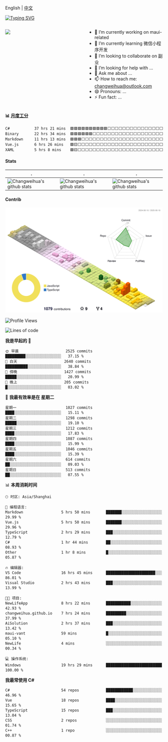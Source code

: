 English | [中文](README_CN.md)

[![Typing SVG](https://readme-typing-svg.herokuapp.com?color=%2336BCF7&center=true&vCenter=true&width=600&lines=Hi+there+👋,+I+am+Chang+Weihua;+Welcome+to+My+Profile!;Over+9+years+of+programming+experience;Always+learning+new+things+)](https://git.io/typing-svg)

<div style="display: grid;gap: 20px;grid-template-columns: repeat(auto-fit, minmax(240px, 1fr));">

[<img src="https://github-readme-stats.vercel.app/api?username=changweihua&show_icons=true&locale=cn" />](https://metrics.lecoq.io/changweihua#gh-light-mode-only)

<div>

- 🔭 I’m currently working on maui-related
- 🌱 I’m currently learning 微信小程序开发
- 👯 I’m looking to collaborate on 副业
- 🤔 I’m looking for help with ...
- 💬 Ask me about ...
- 📫 How to reach me: changweihua@outlook.com
- 😄 Pronouns: ...
- ⚡ Fun fact: ...

</div>

</div>

#### :bar_chart: [月度工分](https://github.com/changweihua/wakapi)

<!--START_SECTION:wakao-->

```txt
C#           37 hrs 21 mins  🟩🟩🟩🟩🟩🟩🟩🟩🟩🟩⬜⬜⬜⬜⬜⬜⬜⬜⬜⬜⬜⬜⬜⬜⬜   40.40 %
Binary       22 hrs 34 mins  🟩🟩🟩🟩🟩🟩⬜⬜⬜⬜⬜⬜⬜⬜⬜⬜⬜⬜⬜⬜⬜⬜⬜⬜⬜   24.41 %
Markdown     11 hrs 13 mins  🟩🟩🟩⬜⬜⬜⬜⬜⬜⬜⬜⬜⬜⬜⬜⬜⬜⬜⬜⬜⬜⬜⬜⬜⬜   12.13 %
Vue.js       6 hrs 26 mins   🟩🟨⬜⬜⬜⬜⬜⬜⬜⬜⬜⬜⬜⬜⬜⬜⬜⬜⬜⬜⬜⬜⬜⬜⬜   06.97 %
XAML         5 hrs 8 mins    🟩🟨⬜⬜⬜⬜⬜⬜⬜⬜⬜⬜⬜⬜⬜⬜⬜⬜⬜⬜⬜⬜⬜⬜⬜   05.57 %
```

<!--END_SECTION:wakao-->

#### Stats ####


| .                                                                                                                                            | .                                                                                                                                      | .                                                                                                                                                     |
| -------------------------------------------------------------------------------------------------------------------------------------------- | -------------------------------------------------------------------------------------------------------------------------------------- | ----------------------------------------------------------------------------------------------------------------------------------------------------- |
| ![Changweihua's github stats](https://github-readme-stats.vercel.app/api?username=changweihua&show_icons=true&theme=radical&hide_title=true) | ![Changweihua's github stats](https://github-readme-stats.vercel.app/api/top-langs/?username=changweihua&theme=radical&layout=compact) | ![Changweihua's github stats](https://github-readme-stats.vercel.app/api?username=changweihua&show_icons=true&theme=radical&include_all_commits=true) |


#### Contrib ####

<!--   profile-green-animate -->
![](./profile-3d-contrib/profile-south-season-animate.svg)

<!--START_SECTION:waka-->
![Profile Views](http://img.shields.io/badge/%E4%B8%AA%E4%BA%BA%E8%B5%84%E6%96%99%E8%A7%82%E7%9C%8B%E6%AC%A1%E6%95%B0-1-blue)

![Lines of code](https://img.shields.io/badge/%E4%BB%8E%E3%80%8CHello%20World%E3%80%8D%E8%B5%B7%E6%88%91%E5%B7%B2%E7%BB%8F%E5%86%99%E4%BA%86-24.1%20million%20%E8%A1%8C%E4%BB%A3%E7%A0%81-blue)

**我是早起的 🐤** 

```text
🌞 早晨                     2525 commits        █████████░░░░░░░░░░░░░░░░   37.15 % 
🌆 白天                     2640 commits        ██████████░░░░░░░░░░░░░░░   38.84 % 
🌃 傍晚                     1427 commits        █████░░░░░░░░░░░░░░░░░░░░   20.99 % 
🌙 晚上                     205 commits         █░░░░░░░░░░░░░░░░░░░░░░░░   03.02 % 
```
📅 **我最有效率是在 星期二** 

```text
星期一                      1027 commits        ████░░░░░░░░░░░░░░░░░░░░░   15.11 % 
星期二                      1298 commits        █████░░░░░░░░░░░░░░░░░░░░   19.10 % 
星期三                      1212 commits        ████░░░░░░░░░░░░░░░░░░░░░   17.83 % 
星期四                      1087 commits        ████░░░░░░░░░░░░░░░░░░░░░   15.99 % 
星期五                      1046 commits        ████░░░░░░░░░░░░░░░░░░░░░   15.39 % 
星期六                      614 commits         ██░░░░░░░░░░░░░░░░░░░░░░░   09.03 % 
星期日                      513 commits         ██░░░░░░░░░░░░░░░░░░░░░░░   07.55 % 
```


📊 **本周消耗时间** 

```text
🕑︎ 时区: Asia/Shanghai

💬 编程语言: 
Markdown                 5 hrs 50 mins       ███████░░░░░░░░░░░░░░░░░░   29.99 % 
Vue.js                   5 hrs 50 mins       ███████░░░░░░░░░░░░░░░░░░   29.96 % 
TypeScript               2 hrs 29 mins       ███░░░░░░░░░░░░░░░░░░░░░░   12.79 % 
C#                       1 hr 44 mins        ██░░░░░░░░░░░░░░░░░░░░░░░   08.93 % 
Other                    1 hr 8 mins         █░░░░░░░░░░░░░░░░░░░░░░░░   05.87 % 

🔥 编辑器: 
VS Code                  16 hrs 45 mins      ██████████████████████░░░   86.01 % 
Visual Studio            2 hrs 43 mins       ███░░░░░░░░░░░░░░░░░░░░░░   13.99 % 

🐱‍💻 项目: 
NewLifeApp               8 hrs 22 mins       ███████████░░░░░░░░░░░░░░   42.93 % 
changweihua.github.io    7 hrs 24 mins       █████████░░░░░░░░░░░░░░░░   37.99 % 
AiSolution               2 hrs 37 mins       ███░░░░░░░░░░░░░░░░░░░░░░   13.42 % 
maui-vant                59 mins             █░░░░░░░░░░░░░░░░░░░░░░░░   05.10 % 
NewLife                  4 mins              ░░░░░░░░░░░░░░░░░░░░░░░░░   00.34 % 

💻 操作系统: 
Windows                  19 hrs 29 mins      █████████████████████████   100.00 % 
```

**我最常使用 C#** 

```text
C#                       54 repos            ████████████░░░░░░░░░░░░░   46.96 % 
Vue                      18 repos            ████░░░░░░░░░░░░░░░░░░░░░   15.65 % 
TypeScript               15 repos            ███░░░░░░░░░░░░░░░░░░░░░░   13.04 % 
CSS                      2 repos             ░░░░░░░░░░░░░░░░░░░░░░░░░   01.74 % 
C++                      1 repo              ░░░░░░░░░░░░░░░░░░░░░░░░░   00.87 % 
```




<!--END_SECTION:waka-->


<!-- ![](assets/Bottom_down.svg) -->
